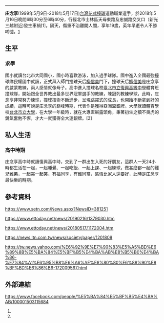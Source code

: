 -----

**庄念享**(1999年5月9日-2018年5月17日)[台灣](https://zh.wikipedia.org/wiki/台灣 "wikilink")[花式撞球](../Page/花式撞球.md "wikilink")運動職業選手，於2018年5月16日晚間6時30分至6時40分，行經北市士林區天母東路及忠誠路交叉口（新光三越附近)發生車禍\[1\]，隔天，傷重不治離開人間，享年19歲，英年早逝令人不勝唏噓。[1](https://www.setn.com/News.aspx?NewsID=381251)

## 生平

### 求學

國小就讀台北市大同國小，國小時喜歡游泳，加入過手球隊。國中進入全國最強撞球隊民權國中就讀，正式拜入師門撞球天后[柳信美](../Page/柳信美.md "wikilink")門下，撞球天后[柳信美](../Page/柳信美.md "wikilink")是庄念享的啟蒙教練，兩人感情就像母子。高中進入撞球名校[臺北市立復興高級中學](../Page/臺北市立復興高級中學.md "wikilink")體育班撞球隊，開始跟全世界教出最多世界冠軍選手的教練，陳冠列教練學球，此時，庄念享非常努力練球，撞球技術不斷進步，呈現跳躍式的成長，也開始不斷拿到好的成績，這時可說是庄念享的巔峰時期，代表作是獲得亞洲盃銀牌。大學就讀體育學校[台北市立大學](../Page/臺北市立大學.md "wikilink")，在大學一年級時，就在大專盃嶄露頭角，秉著初生之犢不畏虎的銳氣奮勉不懈，才大一就獲得全大運銀牌。\[2\]

## 私人生活

### 高中時期

庄念享高中時就讀復興高中時，交到了一群出生入死的好朋友，這群人一天24小時都生活在一起，一起睡覺、一起吃飯、一起上課、一起練球，做甚麼都一起的難兄難弟，一起哭一起笑，有福同享，有難同當，感情比家人還要好，此時是庄念享最快樂的時期。

## 參考資料

<https://www.setn.com/News.aspx?NewsID=381251>

<https://www.ettoday.net/news/20190216/1379030.htm>

<https://www.ettoday.net/news/20180517/1172004.htm>

<https://news.ltn.com.tw/news/society/paper/1201808>

<https://tw.news.yahoo.com/%E6%92%9E%E7%90%83%E5%A5%BD%E6%89%8B%E5%BA%84%E5%BF%B5%E4%BA%AB%E8%B5%B0%E4%BA%86-%E7%84%A1%E6%95%B8%E6%A6%AE%E8%80%80%E6%88%90%E8%BF%BD%E6%86%B6-172009567.html>

## 外部連結

<https://www.facebook.com/people/%E5%BA%84%E5%BF%B5%E4%BA%AB/100001503115684>

1.
2.